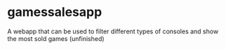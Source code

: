 # gamessalesapp
A webapp that can be used to filter different types of consoles and show the most sold games (unfinished)
